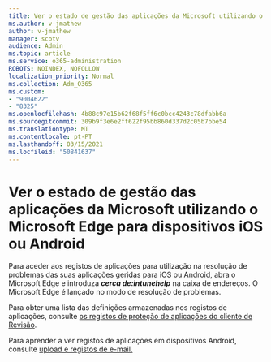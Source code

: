 ```yaml
---
title: Ver o estado de gestão das aplicações da Microsoft utilizando o Microsoft Edge para dispositivos iOS ou Android
ms.author: v-jmathew
author: v-jmathew
manager: scotv
audience: Admin
ms.topic: article
ms.service: o365-administration
ROBOTS: NOINDEX, NOFOLLOW
localization_priority: Normal
ms.collection: Adm_O365
ms.custom:
- "9004622"
- "8325"
ms.openlocfilehash: 4b88c97e15b62f68f5ff6c0bcc4243c78dfabb6a
ms.sourcegitcommit: 309b9f3e6e2ff622f95bb860d337d2c05b7bbe54
ms.translationtype: MT
ms.contentlocale: pt-PT
ms.lasthandoff: 03/15/2021
ms.locfileid: "50841637"
---
```

# <a name="view-the-management-status-of-microsoft-apps-using-microsoft-edge-for-ios-or-android-devices"></a>Ver o estado de gestão das aplicações da Microsoft utilizando o Microsoft Edge para dispositivos iOS ou Android

Para aceder aos registos de aplicações para utilização na resolução de problemas das suas aplicações geridas para iOS ou Android, abra o Microsoft Edge e introduza ***cerca de:intunehelp*** na caixa de endereços. O Microsoft Edge é lançado no modo de resolução de problemas.

Para obter uma lista das definições armazenadas nos registos de aplicações, consulte [os registos de proteção de aplicações do cliente de Revisão](https://go.microsoft.com/fwlink/?linkid=2141401).

Para aprender a ver registos de aplicações em dispositivos Android, consulte [upload e registos de e-mail.](https://go.microsoft.com/fwlink/?linkid=2141408)
